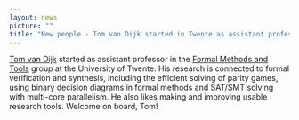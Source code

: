 ```yaml
---
layout: news
picture: ""
title: "New people - Tom van Dijk started in Twente as assistant professor"
---
```


<p><a href="https://www.tvandijk.nl/">Tom van Dijk</a>&nbsp;started as assistant professor in the <a href="https://fmt.ewi.utwente.nl/">Formal Methods and Tools</a> group at the University of Twente. His&nbsp;research is connected to formal verification and synthesis, including the efficient solving of parity games, using binary decision diagrams in formal methods and SAT/SMT solving with multi-core parallelism. He also likes making and improving usable research tools. Welcome on board, Tom!</p>

		